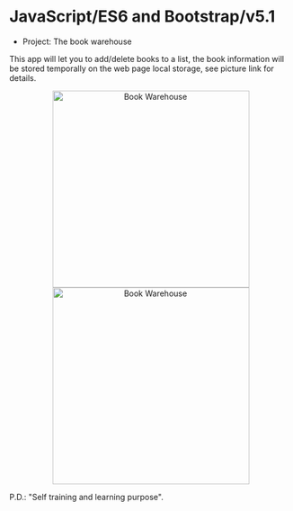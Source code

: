 # JavaScript/ES6 and Bootstrap/v5.1 

- Project: The book warehouse

This app will let you to add/delete books to a list, the book information will be stored temporally on the  web page local storage, see picture link for details.

<p align="center">
  <img src="https://w3zeblamf.github.io/book-warehouse/img/book-warehouse.png" width="350" title="Book Warehouse"><br>
  <img src="https://w3zeblamf.github.io/book-warehouse/img/book-warehouse.png" width="350" alt="Book Warehouse">
</p>


 P.D.: "Self training and learning purpose".


